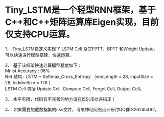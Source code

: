 # Tiny_LSTM是一个轻型RNN框架，基于C++和C++矩阵运算库Eigen实现，目前仅支持CPU运算。  

1、 Tiny_LSTM自定义实现了 LSTM Cell 及其FPTT、BPTT 和Weight Update，可以快速进行模型搭建，快速运算。  

2、 基于该框架快速计算模型精度如下：  
Mnist Accuracy  :  96%    
Net 结构        :   LSTM + Softmax_Cross_Entropy （seqLength = 28, inputSize = 28, hiddenSize = 128 ）   
LSTM Cell 包括 Update Cell, Compute Cell, Forget Cell, Output Cell。  

3、 水平有限，代码有不完善的地方请在ISSUE批评指正！  

4、 如果需要加载数据集的csv文件，请来神经网络设计研讨QQ群 826245492。
